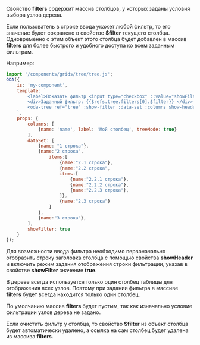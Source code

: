 Свойство **filters** содержит массив столбцов, у которых заданы условия выбора узлов дерева.

Если пользователь в строке ввода укажет любой фильтр, то его значение будет сохранено в свойстве **$filter** текущего столбца. Одновременно с этим объект этого столбца будет добавлен в массив **filters** для более быстрого и удобного доступа ко всем заданным фильтрам.

Например:

```javascript _run_line_edit_loadoda_[my-component.js]_h=220_
import '/components/grids/tree/tree.js';
ODA({
    is: 'my-component',
    template: `
        <label>Показать фильтр <input type="checkbox" ::value="showFilter" checked></label>
        <div>Заданный фильтр: {{$refs.tree.filters[0].$filter}} </div>
        <oda-tree ref="tree" :show-filter :data-set :columns show-header></oda-tree>
    `,
    props: {
        columns: [
            {name: 'name', label: 'Мой столбец', treeMode: true}
        ],
        dataSet: [
            {name: "1 строка"},
            {name:"2 строка",
                items:[
                    {name:"2.1 строка"},
                    {name:"2.2 строка",
                    items:[
                        {name:"2.2.1 строка"},
                        {name:"2.2.2 строка"},
                        {name:"2.2.3 строка"},
                    ]},
                    {name:"2.3 строка"}
                ]
            },
            {name:"3 строка"},
        ],
        showFilter: true
    }
});
```

Для возможности ввода фильтра необходимо первоначально отобразить строку заголовка столбца с помощью свойства **showHeader** и включить режим задания отображения строки фильтрации, указав в свойстве **showFilter** значение **true**.

В дереве всегда используется только один столбец таблицы для отображения всех узлов. Поэтому при задании фильтра в массиве **filters** будет всегда находится только один столбец.

По умолчанию массив **filters** будет пустым, так как изначально условие фильтрации узлов дерева не задано.

Если очистить фильтр у столбца, то свойство **$filter** из объект столбца будет автоматически удалено, а ссылка на сам столбец будет удалена из массива **filters**.
